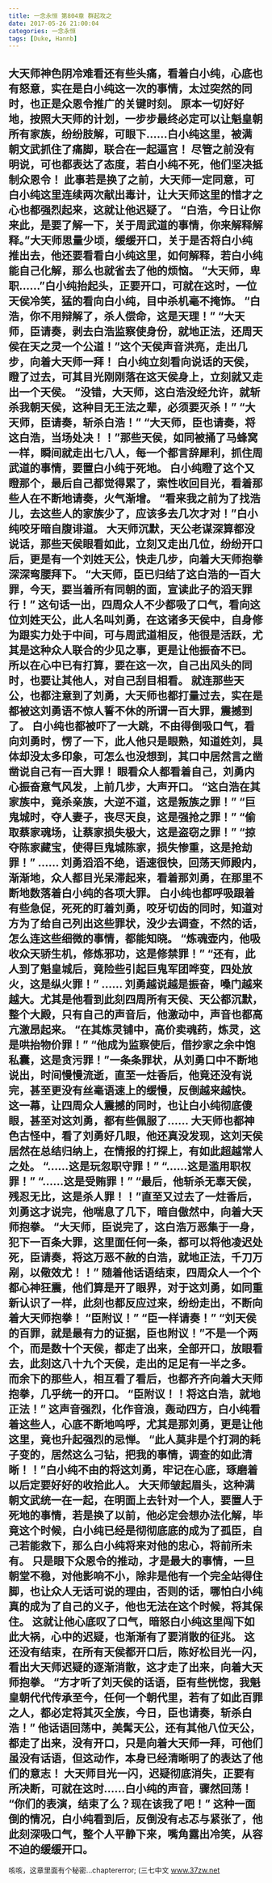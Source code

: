 ```yaml
---
title: 一念永恒 第804章 群起攻之
date: 2017-05-26 21:00:04
categories: 一念永恒
tags: [Duke, Hannb]
---
```


大天师神色阴冷难看还有些头痛，看着白小纯，心底也有怒意，实在是白小纯这一次的事情，太过突然的同时，也正是众恩令推广的关键时刻。
原本一切好好地，按照大天师的计划，一步步最终必定可以让魁皇朝所有家族，纷纷肢解，可眼下……白小纯这里，被满朝文武抓住了痛脚，联合在一起逼宫！
尽管之前没有明说，可也都表达了态度，若白小纯不死，他们坚决抵制众恩令！
此事若是换了之前，大天师一定同意，可白小纯这里连续两次献出毒计，让大天师这里的惜才之心也都强烈起来，这就让他迟疑了。
“白浩，今日让你来此，是要了解一下，关于周武道的事情，你来解释解释。”大天师思量少顷，缓缓开口，关于是否将白小纯推出去，他还要看看白小纯这里，如何解释，若白小纯能自己化解，那么也就省去了他的烦恼。
“大天师，卑职……”白小纯抬起头，正要开口，可就在这时，一位天侯冷笑，猛的看向白小纯，目中杀机毫不掩饰。
“白浩，你不用辩解了，杀人偿命，这是天理！”
“大天师，臣请奏，剥去白浩监察使身份，就地正法，还周天侯在天之灵一个公道！”这个天侯声音洪亮，走出几步，向着大天师一拜！
白小纯立刻看向说话的天侯，瞪了过去，可其目光刚刚落在这天侯身上，立刻就又走出一个天侯。
“没错，大天师，这白浩没经允许，就斩杀我朝天侯，这种目无王法之辈，必须要灭杀！”
“大天师，臣请奏，斩杀白浩！”
“大天师，臣也请奏，将这白浩，当场处决！！”那些天侯，如同被捅了马蜂窝一样，瞬间就走出七八人，每一个都言辞犀利，抓住周武道的事情，要置白小纯于死地。
白小纯瞪了这个又瞪那个，最后自己都觉得累了，索性收回目光，看着那些人在不断地请奏，火气渐增。
“看来我之前为了找浩儿，去这些人的家族少了，应该多去几次才对！”白小纯咬牙暗自腹诽道。
大天师沉默，天公老谋深算都没说话，那些天侯眼看如此，立刻又走出几位，纷纷开口后，更是有一个刘姓天公，快走几步，向着大天师抱拳深深弯腰拜下。
“大天师，臣已归结了这白浩的一百大罪，今天，要当着所有同朝的面，宣读此子的滔天罪行！”
这句话一出，四周众人不少都吸了口气，看向这位刘姓天公，此人名叫刘勇，在这诸多天侯中，自身修为跟实力处于中间，可与周武道相反，他很是活跃，尤其是这种众人联合的少见之事，更是让他振奋不已。
所以在心中已有打算，要在这一次，自己出风头的同时，也要让其他人，对自己刮目相看。
就连那些天公，也都注意到了刘勇，大天师也都打量过去，实在是都被这刘勇语不惊人誓不休的所谓一百大罪，震撼到了。
白小纯也都被吓了一大跳，不由得倒吸口气，看向刘勇时，愣了一下，此人他只是眼熟，知道姓刘，具体却没太多印象，可怎么也没想到，其口中居然言之凿凿说自己有一百大罪！
眼看众人都看着自己，刘勇内心振奋意气风发，上前几步，大声开口。
“这白浩在其家族中，竟杀亲族，大逆不道，这是叛族之罪！”
“巨鬼城时，夺人妻子，丧尽天良，这是强抢之罪！”
“偷取蔡家魂场，让蔡家损失极大，这是盗窃之罪！”
“掠夺陈家藏宝，使得巨鬼城陈家，损失惨重，这是抢劫罪！”
……
刘勇滔滔不绝，语速很快，回荡天师殿内，渐渐地，众人都目光呆滞起来，看着那刘勇，在那里不断地数落着白小纯的各项大罪。
白小纯也都呼吸跟着有些急促，死死的盯着刘勇，咬牙切齿的同时，知道对方为了给自己列出这些罪状，没少去调查，不然的话，怎么连这些细微的事情，都能知晓。
“炼魂壶内，他吸收众天骄生机，修炼邪功，这是修禁罪！”
“还有，此人到了魁皇城后，竟险些引起巨鬼军团哗变，四处放火，这是纵火罪！”
……
刘勇越说越是振奋，嗓门越来越大。尤其是他看到此刻四周所有天侯、天公都沉默，整个大殿，只有自己的声音后，他激动中，声音也都高亢激昂起来。
“在其炼灵铺中，高价卖魂药，炼灵，这是哄抬物价罪！”
“他成为监察使后，借抄家之余中饱私囊，这是贪污罪！”一条条罪状，从刘勇口中不断地说出，时间慢慢流逝，直至一炷香后，他竟还没有说完，甚至更没有丝毫语速上的缓慢，反倒越来越快。
这一幕，让四周众人震撼的同时，也让白小纯彻底傻眼，甚至对这刘勇，都有些佩服了……
大天师也都神色古怪中，看了刘勇好几眼，他还真没发现，这刘天侯居然在总结归纳上，在情报的打探上，有如此超越常人之处。
“……这是玩忽职守罪！”
“……这是滥用职权罪！”
“……这是受贿罪！”
“最后，他斩杀无辜天侯，残忍无比，这是杀人罪！！”直至又过去了一炷香后，刘勇这才说完，他喘息了几下，暗自傲然中，向着大天师抱拳。
“大天师，臣说完了，这白浩万恶集于一身，犯下一百条大罪，这里面任何一条，都可以将他凌迟处死，臣请奏，将这万恶不赦的白浩，就地正法，千刀万剐，以儆效尤！！”
随着他话语结束，四周众人一个个都心神狂震，他们算是开了眼界，对于这刘勇，如同重新认识了一样，此刻也都反应过来，纷纷走出，不断向着大天师抱拳！
“臣附议！”
“臣一样请奏！”
“刘天侯的百罪，就是最有力的证据，臣也附议！”不是一个两个，而是数十个天侯，都走了出来，全部开口，放眼看去，此刻这八十九个天侯，走出的足足有一半之多。
而余下的那些人，相互看了看后，也都齐齐向着大天师抱拳，几乎统一的开口。
“臣附议！！将这白浩，就地正法！”
这声音强烈，化作音浪，轰动四方，白小纯看着这些人，心底不断地呜呼，尤其是那刘勇，更是让他这里，竟也升起强烈的忌惮。
“此人莫非是个打洞的耗子变的，居然这么刁钻，把我的事情，调查的如此清晰！！”白小纯不由的将这刘勇，牢记在心底，琢磨着以后定要好好的收拾此人。
大天师皱起眉头，这种满朝文武统一在一起，在明面上去针对一个人，要置人于死地的事情，若是换了以前，他必定会想办法化解，毕竟这个时候，白小纯已经是彻彻底底的成为了孤臣，自己若能救下，那么白小纯将来对他的忠心，将前所未有。
只是眼下众恩令的推动，才是最大的事情，一旦朝堂不稳，对他影响不小，除非是他有一个完全站得住脚，也让众人无话可说的理由，否则的话，哪怕白小纯真的成为了自己的义子，他也无法在这个时候，将其保住。
这就让他心底叹了口气，暗怒白小纯这里闯下如此大祸，心中的迟疑，也渐渐有了要消散的征兆。
这还没有结束，在所有天侯都开口后，陈好松目光一闪，看出大天师迟疑的逐渐消散，这才走了出来，向着大天师抱拳。
“方才听了刘天侯的话语，臣有些恍惚，我魁皇朝代代传承至今，任何一个朝代里，若有了如此百罪之人，都必定将其灭全族，今日，臣也请奏，斩杀白浩！”
他话语回荡中，美髯天公，还有其他八位天公，都走了出来，没有开口，只是向着大天师一拜，可他们虽没有话语，但这动作，本身已经清晰明了的表达了他们的意志！
大天师目光一闪，迟疑彻底消失，正要有所决断，可就在这时……白小纯的声音，骤然回荡！
“你们的表演，结束了么？现在该我了吧！”
这种一面倒的情况，白小纯看到后，反倒没有忐忑与紧张了，他此刻深吸口气，整个人平静下来，嘴角露出冷笑，从容不迫的缓缓开口。
-----
咳咳，这章里面有个秘密…chaptererror;
(三七中文 www.37zw.net